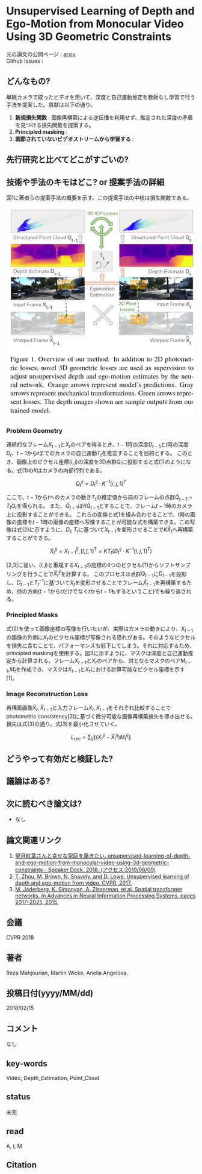 # Unsupervised Learning of Depth and Ego-Motion from Monocular Video Using 3D Geometric Constraints

元の論文の公開ページ : [arxiv](https://arxiv.org/abs/1802.05522)  
Github Issues : 

## どんなもの?
単眼カメラで取ったビデオを用いて、深度と自己運動推定を教師なし学習で行う手法を提案した。貢献は以下の通り。

1. **新規損失関数** : 画像再構築による逆伝播を利用せず、推定された深度の矛盾を見つける損失関数を提案する。
2. **Principled masking** : 
3. **調節されていないビデオストリームから学習する** : 

## 先行研究と比べてどこがすごいの?

## 技術や手法のキモはどこ? or 提案手法の詳細
図1に著者らの提案手法の概要を示す。この提案手法の中核は損失関数である。

![fig1](img/ULoDaEfMVU3GC/fig1.png)

### Problem Geometry
連続的なフレーム$X_ {t-1}$と$X_ {t}$のペアを得るとき、$t-1$時の深度$D_ {t-1}$と$t$時の深度$D_ t$、$t-1$から$t$までのカメラの自己運動$T_ t$を推定することを目的とする。
このとき、画像上のピクセル座標$(i,j)$の深度を3D点群$Q_ t$に投影すると式(1)のようになる。式(1)の$K$はカメラの内部行列である。

$$
Q_{t}^{i j}=D_{t}^{i j} \cdot K^{-1}[i, j, 1]^{T} \tag{1}
$$

ここで、$t-1$から$t$へのカメラの動き$T_ t$の推定値から前のフレームの点群$\hat{Q}_ {t-1}=T_ {t} Q_ {t}$を得られる。
また、$\hat{Q}_ {t-1}$は$K\hat{Q}_ {t-1}$とすることで、フレーム$t-1$時のカメラ上に投影することができる。
これらの変換と式1を組み合わせることで、$t$時の画像の座標を$t-1$時の画像の座標へ写像することが可能な式を構築できる。この写像は式(2)に示すように、$D_ t,T_ t$に基づいて$X_ {t-1}$を変形させることで$K\hat{X}_ {t}$へ再構築することができる。

$$
\hat{X}_{t}^{i j}=X_{t-1}^{\hat{i} \hat{j}},[\hat{i}, \hat{j}, 1]^{T}=K T_{t}\left(D_{t}^{i j} \cdot K^{-1}[i, j, 1]^{T}\right) \tag{2}
$$

[2,3]に従い、$(\hat{i},\hat{j})$と重複する$X_ {t-1}$の座標の4つのピクセル(?)からソフトサンプリングを行うことで$\hat{X}_ {t}^{i j}$を計算する。
このプロセスは点群$Q_ {t-1}$に$D_ {t-1}$を投影し、$D_ {t-1}$と$T_ t^{-1}$に基づいて$X_ t$を変形させることでフレーム$\hat{X}_ {t-1}$を再構築するため、他の方向($t-1$から$t$だけでなく$t$から$t-1$もするということ)でも繰り返される。

### Principled Masks
式(2)を使って画像座標の写像を行いたいが、実際はカメラの動きにより、$X_ {t-1}$の画像の外側に$X_ t$のピクセル座標が写像される恐れがある。そのようなピクセルを損失に含むことで、パフォーマンスも低下してしまう。それに対応するため、principled maskingを使用する。図3に示すように、マスクは深度と自己運動推定から計算される。フレーム$X_ {t-1}$と$X_ t$のペアから、対となるマスクのペア$M_ {t-1}$,$M_ t$を作成でき、マスクは$X_ {t-1}$と$X_ t$における計算可能なピクセル座標を示す[1]。

### Image Reconstruction Loss
再構築画像$\hat{X}_ {t}, \hat{X}_ {t-1}$と入力フレーム$X_ t,X_ {t-1}$をそれぞれ比較することでphotometric consistency[2]に基づく微分可能な画像再構築損失を導き出せる。損失は式(3)の通り。式(3)を最小化させていく。

$$
L_{\mathrm{rec}}=\sum_{i j}\left\|\left(X_{t}^{i j}-\hat{X}_{t}^{i j}\right) M_{t}^{i j}\right\| \tag{3}
$$



## どうやって有効だと検証した?

## 議論はある?

## 次に読むべき論文は?
- なし

## 論文関連リンク
1. [望月紅葉さんと幸せな家庭を築きたい. unsupervised-learning-of-depth-and-ego-motion-from-monocular-video-using-3d-geometric-constraints - Speaker Deck. 2018. (アクセス:2019/06/09)](https://speakerdeck.com/momiji_fullmoon/unsupervised-learning-of-depth-and-ego-motion-from-monocular-video-using-3d-geometric-constraints)
2. [T. Zhou, M. Brown, N. Snavely, and D. Lowe. Unsupervised learning of depth and ego-motion from video. CVPR, 2017.](https://arxiv.org/abs/1704.07813)
3. [M. Jaderberg, K. Simonyan, A. Zisserman, et al. Spatial transformer networks. In Advances in Neural Information Processing Systems, pages 2017–2025, 2015.](https://arxiv.org/abs/1506.02025)

## 会議
CVPR 2018

## 著者
Reza Mahjourian, Martin Wicke, Anelia Angelova.

## 投稿日付(yyyy/MM/dd)
2018/02/15

## コメント
なし

## key-words
Video, Depth_Estimation, Point_Cloud

## status
未完

## read
A, I, M

## Citation
